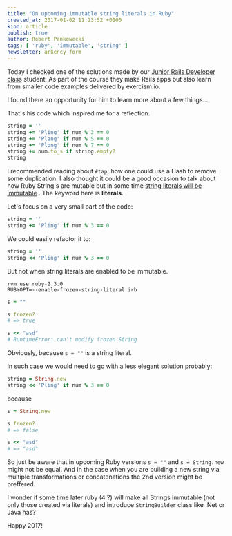 ```yaml
---
title: "On upcoming immutable string literals in Ruby"
created_at: 2017-01-02 11:23:52 +0100
kind: article
publish: true
author: Robert Pankowecki
tags: [ 'ruby', 'immutable', 'string' ]
newsletter: arkency_form
---
```


Today I checked one of the solutions made by our [Junior Rails Developer class](/junior-rails-developer/)
student. As part of the course they make Rails apps but also learn from smaller
code examples delivered by exercism.io.

I found there an opportunity for him to learn more about a few things...

<!-- more -->

That's his code which inspired me for a reflection.

```ruby
string = ''
string += 'Pling' if num % 3 == 0
string += 'Plang' if num % 5 == 0
string += 'Plong' if num % 7 == 0
string += num.to_s if string.empty?
string
```

I recommended reading about `#tap`; how one could use a Hash to remove some duplication.
I also thought it could be a good occasion to talk about how Ruby String's are mutable
but in some time [string literals will be immutable](https://bugs.ruby-lang.org/issues/11473)
. The keyword here is **literals**.


Let's focus on a very small part of the code:

```ruby
string = ''
string += 'Pling' if num % 3 == 0
```

We could easily refactor it to:

```ruby
string = ''
string << 'Pling' if num % 3 == 0
```

But not when string literals are enabled to be immutable.

```
rvm use ruby-2.3.0
RUBYOPT=--enable-frozen-string-literal irb
```

```ruby
s = ""

s.frozen?
# => true 

s << "asd"
# RuntimeError: can't modify frozen String
```

Obviously, because `s = ""` is a string literal.

In such case we would need to go with a less elegant solution probably:

```ruby
string = String.new
string << 'Pling' if num % 3 == 0
```

because

```ruby
s = String.new

s.frozen?
# => false

s << "asd"
# => "asd"
```

So just be aware that in upcoming Ruby versions `s = ""` and
`s = String.new` might not be equal. And in the case when you
are building a new string via multiple transformations or
concatenations the 2nd version might be preffered.

I wonder if some time later ruby (4 ?) will make all Strings
immutable (not only those created via literals) and introduce
`StringBuilder` class like .Net or Java has?

Happy 2017!
